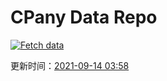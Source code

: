 # CPany Data Repo

[![Fetch data](https://github.com/yjl9903/CPany/actions/workflows/fetch.yml/badge.svg)](https://github.com/yjl9903/CPany/actions/workflows/fetch.yml)

<!-- START_SECTION: update_time -->
更新时间：[2021-09-14 03:58](https://www.timeanddate.com/worldclock/fixedtime.html?msg=Fetch+data&iso=20210914T035859&p1=237)
<!-- END_SECTION: update_time -->

